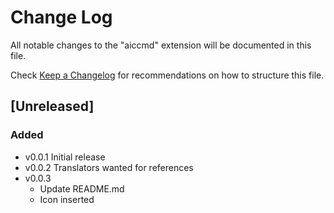 # Change Log

All notable changes to the "aiccmd" extension will be documented in this file.

Check [Keep a Changelog](http://keepachangelog.com/) for recommendations on how to structure this file.

## [Unreleased]

### Added
- v0.0.1 Initial release
- v0.0.2 Translators wanted for references
- v0.0.3 
    * Update README.md
    * Icon inserted